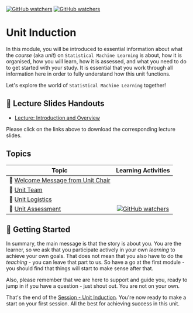 [![GitHub watchers](https://img.shields.io/badge/tulip--lab-Statistical--Machine--Learning-brightgreen)](../README.md)
[![GitHub watchers](https://img.shields.io/badge/Module-Induction-orange)](README.md)

# Unit Induction

In this module, you will be introduced to essential information about what the *course* (aka *unit*) on `Statistical Machine Learning` is about, how it is organised, how you will learn, how it is assessed, and what you need to do to get started with your study. It is essential that you work through all information here in order to fully understand how this unit functions.

Let's explore the world of `Statistical Machine Learning` together!

## :notebook_with_decorative_cover: Lecture Slides Handouts

- [Lecture: Introduction and Overview](https://github.com/tulip-lab/handouts/blob/main/SML/FLIP20A.pdf)

Please click on the links above to download the corresponding lecture slides.

## Topics

| Topic         | Learning Activities           |  
| ------------- |:-------------:|  
| :page_with_curl: [Welcome Message from Unit Chair](S00A-Welcome.md) |
| :page_with_curl: [Unit Team](S00B-Team.md)
| :page_with_curl: [Unit Logistics](S00C-Logistics.md)
| :page_with_curl: [Unit Assessment](S00D-Assessment.md) | [![GitHub watchers](https://img.shields.io/badge/SML-Activity-yellow)](S00D-Assessment.md#Activity) | 


## :ski: Getting Started

In summary, the main message is that the story is about you. You are the learner, so we ask that you participate actively in your own *learning* to achieve your own goals. That does not mean that you also have to do the *teaching* - you can leave that part to us. So have a go at the first module - you should find that things will start to make sense after that.

Also, please remember that we are here to support and guide you, ready to jump in if you have a question - just shout out. You are not on your own.

That's the end of the [Session - Unit Induction](README.md). You're now ready to make a start on your first session. All the best for achieving success in this unit.
